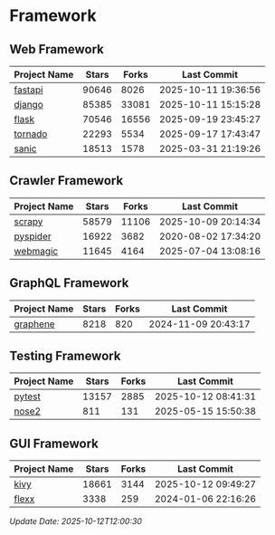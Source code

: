 # Framework

## Web Framework
| Project Name | Stars | Forks | Last Commit |
| ------------ | ----- | ----- | ----------- |
| [fastapi](https://github.com/fastapi/fastapi) | 90646 | 8026 | 2025-10-11 19:36:56 |
| [django](https://github.com/django/django) | 85385 | 33081 | 2025-10-11 15:15:28 |
| [flask](https://github.com/pallets/flask) | 70546 | 16556 | 2025-09-19 23:45:27 |
| [tornado](https://github.com/tornadoweb/tornado) | 22293 | 5534 | 2025-09-17 17:43:47 |
| [sanic](https://github.com/sanic-org/sanic) | 18513 | 1578 | 2025-03-31 21:19:26 |

## Crawler Framework
| Project Name | Stars | Forks | Last Commit |
| ------------ | ----- | ----- | ----------- |
| [scrapy](https://github.com/scrapy/scrapy) | 58579 | 11106 | 2025-10-09 20:14:34 |
| [pyspider](https://github.com/binux/pyspider) | 16922 | 3682 | 2020-08-02 17:34:20 |
| [webmagic](https://github.com/code4craft/webmagic) | 11645 | 4164 | 2025-07-04 13:08:16 |

## GraphQL Framework
| Project Name | Stars | Forks | Last Commit |
| ------------ | ----- | ----- | ----------- |
| [graphene](https://github.com/graphql-python/graphene) | 8218 | 820 | 2024-11-09 20:43:17 |

## Testing Framework
| Project Name | Stars | Forks | Last Commit |
| ------------ | ----- | ----- | ----------- |
| [pytest](https://github.com/pytest-dev/pytest) | 13157 | 2885 | 2025-10-12 08:41:31 |
| [nose2](https://github.com/nose-devs/nose2) | 811 | 131 | 2025-05-15 15:50:38 |

## GUI Framework
| Project Name | Stars | Forks | Last Commit |
| ------------ | ----- | ----- | ----------- |
| [kivy](https://github.com/kivy/kivy) | 18661 | 3144 | 2025-10-12 09:49:27 |
| [flexx](https://github.com/flexxui/flexx) | 3338 | 259 | 2024-01-06 22:16:26 |

*Update Date: 2025-10-12T12:00:30*